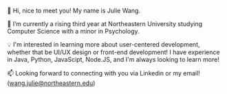 👋  Hi, nice to meet you! My name is Julie Wang. 

🌱 I’m currently a rising third year at Northeastern University studying Computer Science with a minor in Psychology.

💡 I'm interested in learning more about user-centered development, whether that be UI/UX design or front-end development! I have experience in Java, Python, JavaScipt, Node.JS, and I'm always looking to learn more!

📫  Looking forward to connecting with you via Linkedin or my email! (wang.julie@northeastern.edu)

<!---
juliewang8/juliewang8 is a ✨ special ✨ repository because its `README.md` (this file) appears on your GitHub profile.
You can click the Preview link to take a look at your changes.
--->
